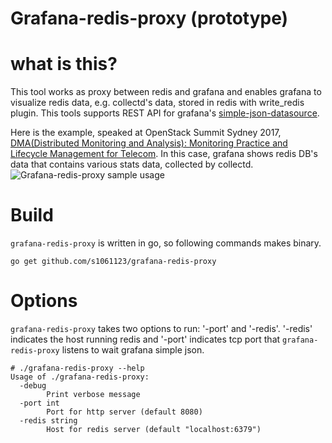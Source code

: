 # Grafana-redis-proxy (prototype)

# what is this?

This tool works as proxy between redis and grafana and enables grafana to visualize redis data, e.g. collectd's data, stored in redis with write_redis plugin. This tools supports REST API for grafana's [simple-json-datasource](https://github.com/bergquist/fake-simple-json-datasource).

Here is the example, speaked at OpenStack Summit Sydney 2017, [DMA(Distributed Monitoring and Analysis): Monitoring Practice and Lifecycle Management for Telecom](https://www.openstack.org/summit/sydney-2017/summit-schedule/events/19178/dmadistributed-monitoring-and-analysis-monitoring-practice-and-lifecycle-management-for-telecom). In this case, grafana shows redis DB's data that contains various stats data, collected by collectd.
![Grafana-redis-proxy sample usage](https://raw.githubusercontent.com/wiki/s1061123/grafana-redis-proxy/images/grafana-redis-proxy1.png)

# Build

`grafana-redis-proxy` is written in go, so following commands makes binary.

    go get github.com/s1061123/grafana-redis-proxy

# Options

`grafana-redis-proxy` takes two options to run: '-port' and '-redis'. '-redis' indicates the host running redis and '-port' indicates tcp port that `grafana-redis-proxy` listens to wait grafana simple json.

    # ./grafana-redis-proxy --help
    Usage of ./grafana-redis-proxy:
      -debug
            Print verbose message
      -port int
            Port for http server (default 8080)
      -redis string
            Host for redis server (default "localhost:6379")
